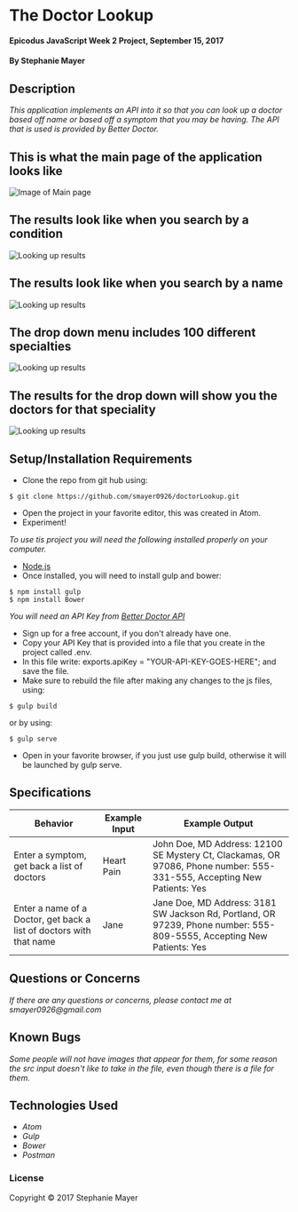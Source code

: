 # The Doctor Lookup

#### Epicodus JavaScript Week 2 Project, September 15, 2017

#### By Stephanie Mayer

## Description

_This application implements an API into it so that you can look up a doctor based off name or based off a symptom that you may be having. The API that is used is provided by Better Doctor._

## This is what the main page of the application looks like
![Image of Main page](images/screenshot.png)
## The results look like when you search by a condition
![Looking up results](images/screenshot2.png)
## The results look like when you search by a name
![Looking up results](images/screenshot1.png)
## The drop down menu includes 100 different specialties
![Looking up results](images/screenshot3.png)
## The results for the drop down will show you the doctors for that speciality
![Looking up results](images/screenshot4.png)
## Setup/Installation Requirements
* Clone the repo from git hub using:
````
$ git clone https://github.com/smayer0926/doctorLookup.git
````
* Open the project in your favorite editor, this was created in Atom.
* Experiment!

_To use tis project you will need the following installed properly on your computer._
* [Node.js](https://nodejs.org/en/)
* Once installed, you will need to install gulp and bower:

````
$ npm install gulp
$ npm install Bower
````

_You will need an API Key from [Better Doctor API](https://developer.betterdoctor.com/)_

* Sign up for a free account, if you don't already have one.
* Copy your API Key that is provided into a file that you create in the project called .env.
* In this file write: exports.apiKey = "YOUR-API-KEY-GOES-HERE"; and save the file.
* Make sure to rebuild the file after making any changes to the js files, using:
````
$ gulp build
````
 or by using:
````
$ gulp serve
````
* Open in your favorite browser, if you just use gulp build, otherwise it will be launched by gulp serve.

## Specifications

| Behavior      | Example Input      | Example Output       |
| ------------- | ------------- | ------------- |
| Enter a symptom, get back a list of doctors | Heart Pain  | John Doe, MD Address: 12100 SE Mystery Ct, Clackamas, OR 97086, Phone number: 555-331-555, Accepting New Patients: Yes |
| Enter a name of a Doctor, get back a list of doctors with that name | Jane | Jane Doe, MD Address: 3181 SW Jackson Rd, Portland, OR 97239, Phone number: 555-809-5555, Accepting New Patients: Yes |

## Questions or Concerns ##
_If there are any questions or concerns, please contact me at smayer0926@gmail.com_

## Known Bugs
_Some people will not have images that appear for them, for some reason the src input doesn't like to take in the file, even though there is a file for them._

## Technologies Used

* _Atom_
* _Gulp_
* _Bower_
* _Postman_


### License

Copyright &copy; 2017 Stephanie Mayer
